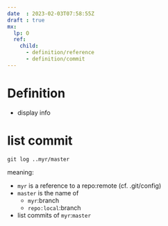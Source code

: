 ```yaml
---
date  : 2023-02-03T07:58:55Z
draft : true
mx:  
  lp: O
  ref:
    child:
      - definition/reference
      - definition/commit
---
```


# Definition
- display info

# list commit

```shell
git log ..myr/master
```
meaning:
- `myr` is a reference to a repo:remote (cf. .git/config)
- `master` is the name of
  - `myr`:branch
  - `repo:local`:branch
- list commits of `myr`:`master`

